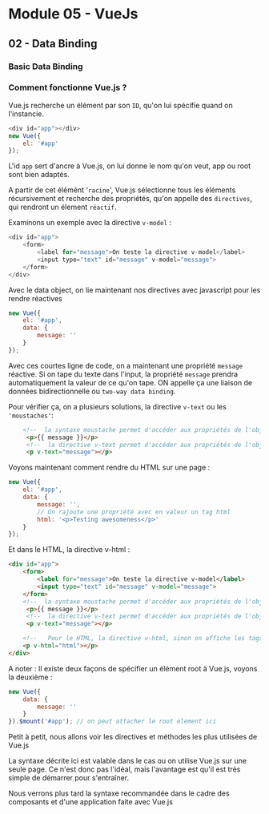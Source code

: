 # Module 05 - VueJs

## 02 - Data Binding

### Basic Data Binding

### Comment fonctionne Vue.js ?

Vue.js recherche un élément par son `ID`, qu'on lui spécifie quand on l'instancie.

````js
<div id="app"></div>
new Vue({
    el: '#app'
});
````

L'id `app` sert d'ancre à Vue.js, on lui donne le nom qu'on veut, app ou root sont bien adaptés.

A partir de cet élémént '`racine`', Vue.js sélectionne tous les éléments récursivement et recherche des propriétés, qu'on appelle des `directives`, qui rendront un élement `réactif`.

Examinons un exemple avec la directive `v-model` :

````js
<div id="app">
    <form>
        <label for="message">On teste la directive v-model</label>
        <input type="text" id="message" v-model="message">
    </form>
</div>
````

Avec le data object, on lie maintenant nos directives avec javascript pour les rendre réactives

````js
new Vue({
    el: '#app',
    data: {
        message: ''
    }
});
````

Avec ces courtes ligne de code, on a maintenant une propriété `message` réactive. Si on tape du texte dans l'input, la propriété `message` prendra automatiquement la valeur de ce qu'on tape. ON appelle ça une liaison de données bidirectionnelle ou `two-way data binding`.

Pour vérifier ça, on a plusieurs solutions, la directive `v-text` ou les `'moustaches'`:

````html
    <!--  la syntaxe moustache permet d'accéder aux propriétés de l'objet data -->
     <p>{{ message }}</p>
     <!--  la directive v-text permet d'accéder aux propriétés de l'objet data -->
     <p v-text="message"></p>
````
Voyons maintenant comment rendre du HTML sur une page :

````js
new Vue({
    el: '#app',
    data: {
        message: '',
        // On rajoute une propriété avec en valeur un tag html
        html: '<p>Testing awesomeness</p>'
    }
});
````

Et dans le HTML, la directive v-html :

````html
<div id="app">
    <form>
        <label for="message">On teste la directive v-model</label>
        <input type="text" id="message" v-model="message">
    </form>
    <!--  la syntaxe moustache permet d'accéder aux propriétés de l'objet data -->
     <p>{{ message }}</p>
     <!--  la directive v-text permet d'accéder aux propriétés de l'objet data -->
     <p v-text="message"></p>

    <!--   Pour le HTML, la directive v-html, sinon on affiche les tags en meme temps. -->
    <p v-html="html"></p>
</div>
````

A noter :
Il existe deux façons de spécifier un élément root à Vue.js, voyons la deuxième :

````js
new Vue({
    data: {
        message: ''
    }
}).$mount('#app'); // on peut attacher le root element ici
````

Petit à petit, nous allons voir les directives et méthodes les plus utilisées de Vue.js

La syntaxe décrite ici est valable dans le cas ou on utilise Vue.js sur une seule page. Ce n'est donc pas l'idéal, mais l'avantage est qu'il est très simple de démarrer pour s'entraîner.

Nous verrons plus tard la syntaxe recommandée dans le cadre des composants et d'une application faite avec Vue.js